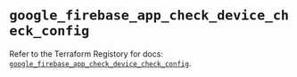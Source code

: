 # `google_firebase_app_check_device_check_config`

Refer to the Terraform Registory for docs: [`google_firebase_app_check_device_check_config`](https://registry.terraform.io/providers/hashicorp/google-beta/5.26.0/docs/resources/google_firebase_app_check_device_check_config).
